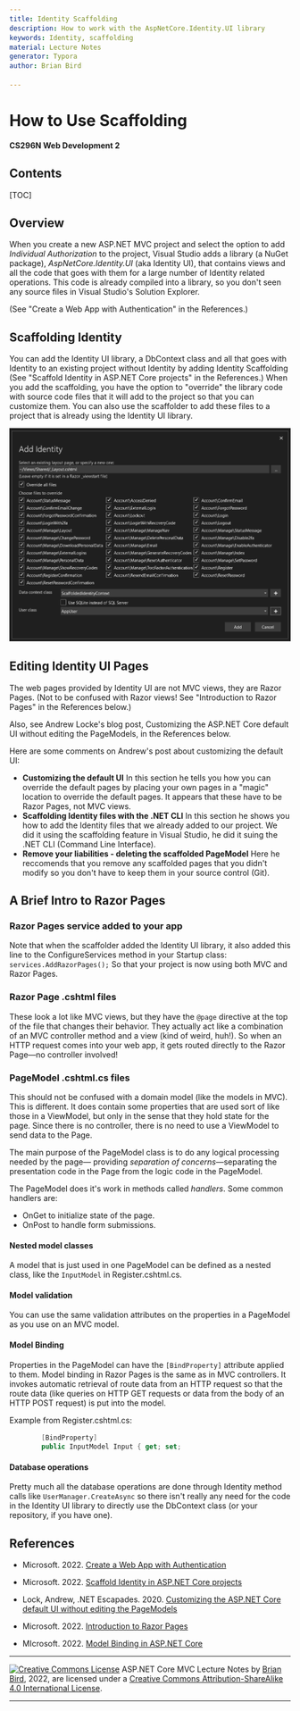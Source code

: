 ```yaml
---
title: Identity Scaffolding
description: How to work with the AspNetCore.Identity.UI library
keywords: Identity, scaffolding
material: Lecture Notes
generator: Typora
author: Brian Bird

---
```


# How to Use Scaffolding

**CS296N Web Development 2**

## Contents

[TOC]
## Overview

When you create a new ASP.NET MVC project and select the option to add *Individual Authorization* to the project, Visual Studio adds a library (a NuGet package), *AspNetCore.Identity.UI* (aka Identity UI), that contains views and all the code that goes with them for a large number of Identity related operations. This code is already compiled into a library, so you don't seen any source files in Visual Studio's Solution Explorer.

(See "Create a Web App with Authentication" in the References.)

## Scaffolding Identity

You can add the Identity UI library, a DbContext class and all that goes with Identity to an existing project without Identity by adding Identity Scaffolding (See "Scaffold Identity in ASP.NET Core projects" in the References.) When you add the scaffolding, you have the option to "override" the library code with source code files that it will add to the project so that you can customize them. You can also use the scaffolder to add these files to a project that is already using the Identity UI library.

![IdentityScaffoldDialog](Images\IdentityScaffoldDialog.png)



## Editing Identity UI Pages

The web pages provided by Identity UI are not MVC views, they are Razor Pages. (Not to be confused with Razor views! See "Introduction to Razor Pages" in the References below.)

Also, see Andrew Locke's blog post, Customizing the ASP.NET Core default UI without editing the PageModels, in the References below.

Here are some comments on Andrew's post about customizing the default UI:

- **Customizing the default UI**
  In this section he tells you how you can override the default pages by placing your own pages in a "magic" location to override the default pages. It appears that these have to be Razor Pages, not MVC views.
- **Scaffolding Identity files with the .NET CLI**
  In this section he shows you how to add the Identity files that we already added to our project. We did it using the scaffolding feature in Visual Studio, he did it suing the .NET CLI (Command Line Interface).
- **Remove your liabilities - deleting the scaffolded PageModel**
  Here he reccomends that you remove any scaffolded pages that you didn't modify so you don't have to keep them in your source control (Git).

## A Brief Intro to Razor Pages

### Razor Pages service added to your app

Note that when the scaffolder added the Identity UI library, it also added this line to the ConfigureServices method in your Startup class: `services.AddRazorPages();` So that your project is now using both MVC and Razor Pages.

### Razor Page .cshtml files

These look a lot like MVC views, but they have the `@page` directive at the top of the file that changes their behavior. They actually act like a combination of an MVC controller method and a view (kind of weird, huh!). So when an HTTP request comes into your web app, it gets routed directly to the Razor Page&mdash;no controller involved!

### PageModel .cshtml.cs files

This should not be confused with a domain model (like the models in MVC). This is different. It does contain some properties that are used sort of like those in a ViewModel, but only in the sense that they hold state for the page. Since there is no controller, there is no need to use a ViewModel to send data to the Page. 

The main purpose of the PageModel class is to do any logical processing needed by the page&mdash; providing *separation of concerns*&mdash;separating the presentation code in the Page from the logic code in the PageModel.

The PageModel does it's work in methods called *handlers*. Some common handlers are:

- OnGet to initialize state of the page.
- OnPost to handle form submissions.

#### Nested model classes

A model that is just used in one PageModel can be defined as a nested class, like the `InputModel` in Register.cshtml.cs.

#### Model validation

You can use the same validation attributes on the properties in a PageModel as you use on an MVC model. 

#### Model Binding

Properties in the PageModel can have the `[BindProperty]` attribute applied to them. Model binding in Razor Pages is the same as in MVC controllers. It invokes automatic retrieval of route data from an HTTP request so that the route data (like queries on HTTP GET requests or data from the body of an HTTP POST request) is put into the model. 

Example from Register.cshtml.cs:

```c#
        [BindProperty]
        public InputModel Input { get; set;
```

#### Database operations

Pretty much all the database operations are done through Identity method calls like `UserManager.CreateAsync` so there isn't really any need for the code in the Identity UI library to directly use the DbContext class (or your repository, if you have one). 

## References

- Microsoft. 2022. [Create a Web App with Authentication](https://docs.microsoft.com/en-us/aspnet/core/security/authentication/identity?view=aspnetcore-5.0&tabs=visual-studio#create-a-web-app-with-authentication-1)

- Microsoft. 2022. [Scaffold Identity in ASP.NET Core projects](https://docs.microsoft.com/en-us/aspnet/core/security/authentication/scaffold-identity?view=aspnetcore-5.0&tabs=visual-studio)

- Lock, Andrew, .NET Escapades. 2020. [Customizing the ASP.NET Core default UI without editing the PageModels](https://andrewlock.net/customising-aspnetcore-identity-without-editing-the-pagemodel/) 

- Microsoft. 2022. [Introduction to Razor Pages](https://docs.microsoft.com/en-us/aspnet/core/razor-pages/?view=aspnetcore-5.0&tabs=visual-studio#razor-pages-1)

- MIcrosoft. 2022. [Model Binding in ASP.NET Core](https://docs.microsoft.com/en-us/aspnet/core/mvc/models/model-binding?view=aspnetcore-5.0)

  

------

[![Creative Commons License](https://i.creativecommons.org/l/by-sa/4.0/88x31.png)](http://creativecommons.org/licenses/by-sa/4.0/) 
​ASP.NET Core MVC Lecture Notes by [Brian Bird](https://profbird.dev), <time>2022</time>, are licensed under a [Creative Commons Attribution-ShareAlike 4.0 International License](http://creativecommons.org/licenses/by-sa/4.0/). 

------